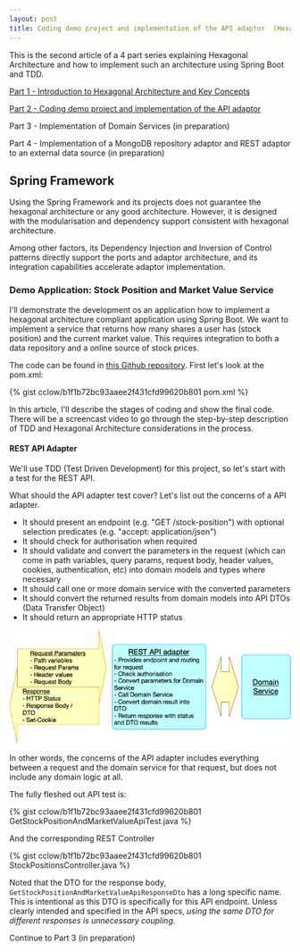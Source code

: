 ```yaml
---
layout: post
title: Coding demo project and implementation of the API adaptor  (Hexagonal Architecture — Part 2)
---
```


This is the second article of a 4 part series explaining Hexagonal Architecture and how to implement such an architecture using Spring Boot and TDD.

[Part 1 - Introduction to Hexagonal Architecture and Key Concepts](/2020/04/23/hexagonal-architecture-using-spring-boot-part-1.html)

[Part 2 - Coding demo project and implementation of the API adaptor](/2020/04/23/hexagonal-architecture-using-spring-boot-part-2.html)

Part 3 - Implementation of Domain Services (in preparation)

Part 4 - Implementation of a MongoDB repository adaptor and REST adaptor to an external data source (in preparation)

## Spring Framework

Using the Spring Framework and its projects does not guarantee the hexagonal architecture or any good architecture. However, it is designed with the modularisation and dependency support consistent with hexagonal architecture.

Among other factors, its Dependency Injection and Inversion of Control patterns directly support the ports and adaptor architecture, and its integration capabilities accelerate adaptor implementation.

### Demo Application: Stock Position and Market Value Service

I'll demonstrate the development os an application how to implement a hexagonal architecture compliant application using Spring Boot.  We want to implement a service that returns how many shares a user has (stock position) and the current market value. This requires integration to both a data repository and a online source of stock prices.

The code can be found in [this Github repository](https://github.com/cclow/hexademo). First let's look at the pom.xml:

{% gist cclow/b1f1b72bc93aaee2f431cfd99620b801 pom.xml %}

In this article, I'll describe the stages of coding and show the final code. There will be a screencast video to go through the step-by-step description of TDD and Hexagonal Architecture considerations in the process.

#### REST API Adapter

We'll use  TDD (Test Driven Development) for this project, so let's start with a test for the REST API.

What should the API adapter test cover? Let's list out the concerns of a API adapter.

* It should present an endpoint (e.g. "GET /stock-position") with optional selection predicates (e.g. "accept: application/json")
* It should  check for authorisation when required
* It should validate and convert the parameters in the request (which can come in path variables, query params, request body, header values, cookies, authentication, etc) into domain models and types where necessary
* It should call one or more domain service with the converted parameters
* It should convert the returned results from domain models into API DTOs (Data Transfer Object)
* It should return an appropriate HTTP status

![REST API Adapter](/images/REST-API-adapter.png)

In other words, the concerns of the API adapter includes everything between a request and the domain service for that request, but does not include any domain logic at all.

The fully fleshed out API test is:

{% gist cclow/b1f1b72bc93aaee2f431cfd99620b801 GetStockPositionAndMarketValueApiTest.java %}

And the corresponding REST Controller

{% gist cclow/b1f1b72bc93aaee2f431cfd99620b801 StockPositionsController.java %}

Noted that the DTO for the response body, `GetStockPositionAndMarketValueApiResponseDto` has a long specific name. This is intentional as this DTO is specifically for this API endpoint. Unless clearly intended and specified in the API specs, *using the same DTO for different responses is unnecessary coupling*.

Continue to Part 3 (in preparation)
